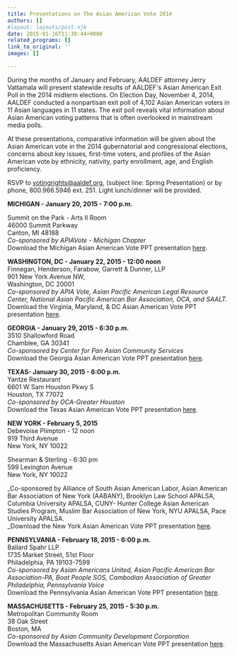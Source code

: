 ```yaml
---
title: Presentations on The Asian American Vote 2014
authors: []
#layout: layouts/post.njk
date: 2015-01-16T11:30:44+0000
related_programs: []
link_to_original: ''
images: []

---
```

During the months of January and February, AALDEF attorney Jerry Vattamala will present statewide results of AALDEF's Asian American Exit Poll in the 2014 midterm elections. On Election Day, November 4, 2014, AALDEF conducted a nonpartisan exit poll of 4,102 Asian American voters in 11 Asian languages in 11 states. The exit poll reveals vital information about Asian American voting patterns that is often overlooked in mainstream media polls.

At these presentations, comparative information will be given about the Asian American vote in the 2014 gubernatorial and congressional elections, concerns about key issues, first-time voters, and profiles of the Asian American vote by ethnicity, nativity, party enrollment, age, and English proficiency.

RSVP to votingrights@aaldef.org, (subject line: Spring Presentation) or by phone, 800.966.5946 ext. 251. Light lunch/dinner will be provided.

**MICHIGAN - January 20, 2015 - 7:00 p.m.**

Summit on the Park - Arts II Room  
46000 Summit Parkway  
Canton, MI 48188  
_Co-sponsored by APIAVote - Michigan Chapter_  
Download the Michigan Asian American Vote PPT presentation [here](http://aaldef.org/2014%20Exit%20Poll%20Presentation%20%28MI%29.pdf).

**WASHINGTON, DC - January 22, 2015 - 12:00 noon**                  
Finnegan, Henderson, Farabow, Garrett & Dunner, LLP  
901 New York Avenue NW,   
Washington, DC 20001  
_Co-sponsored by APIA Vote, Asian Pacific American Legal Resource Center, National Asian Pacific American Bar Association, OCA, and SAALT._  
Download the Virginia, Maryland, & DC Asian American Vote PPT presentation [here](http://aaldef.org/2014%20Exit%20Poll%20Presentation%20%28DCMDVA%29.pdf).

**GEORGIA - January 29, 2015 - 6:30 p.m.**                       
3510 Shallowford Road  
Chamblee, GA 30341  
_Co-sponsored by Center for Pan Asian Community Services_  
Download the Georgia Asian American Vote PPT presentation [here](http://aaldef.org/2014%20Exit%20Poll%20Presentation%20%28GA%29.pdf).

**TEXAS- January 30, 2015 - 6:00 p.m.**                       
Yantze Restaurant  
6601 W Sam Houston Pkwy S   
Houston, TX 77072  
_Co-sponsored by OCA-Greater Houston_  
Download the Texas Asian American Vote PPT presentation [here](http://aaldef.org/2014%20Exit%20Poll%20Presentation%20%28TX%29.pdf).

**NEW YORK - February 5, 2015**   
Debevoise Plimpton - 12 noon  
919 Third Avenue  
New York, NY 10022

Shearman & Sterling - 6:30 pm  
599 Lexington Avenue  
New York, NY 10022

_Co-sponsored by Alliance of South Asian American Labor, Asian American Bar Association of New York (AABANY), Brooklyn Law School APALSA, Columbia University APALSA, CUNY- Hunter College Asian American Studies Program, Muslim Bar Association of New York, NYU APALSA, Pace University APALSA.  
_Download the New York Asian American Vote PPT presentation [here](http://aaldef.org/2014%20Exit%20Poll%20Presentation%20%28NY%29.pdf).

**PENNSYLVANIA - February 18, 2015 - 6:00 p.m.**   
Ballard Spahr LLP  
1735 Market Street, 51st Floor  
Philadelphia, PA 19103-7599  
_Co-sponsored by Asian Americans United, Asian Pacific American Bar Association-PA, Boat People SOS, Cambodian Association of Greater Philadelphia, Pennsylvania Voice_   
Download the Pennsylvania Asian American Vote PPT presentation [here](http://aaldef.org/2014%20Exit%20Poll%20Presentation%20%28PA%29.pdf).

**MASSACHUSETTS - February 25, 2015 - 5:30 p.m.**   
Metropolitan Community Room  
38 Oak Street  
Boston, MA  
_Co-sponsored by Asian Community Development Corporation_   
Download the Massachusetts Asian American Vote PPT presentation [here](http://aaldef.org/2014%20Exit%20Poll%20Presentation%20%28MA%29.pdf).
